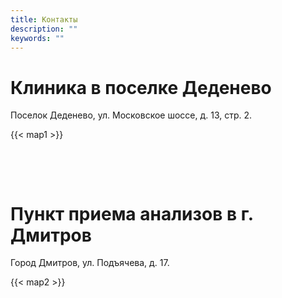 ```yaml
---
title: Контакты
description: ""
keywords: ""
---
```


# Клиника в поселке Деденево

Поселок Деденево, ул. Московское шоссе, д. 13, стр. 2.

{{< map1 >}}

&nbsp;

&nbsp;

# Пункт приема анализов в г. Дмитров

Город Дмитров, ул. Подъячева, д. 17.

{{< map2 >}}